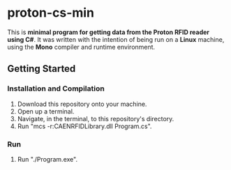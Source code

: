 # proton-cs-min

This is **minimal program for getting data from the Proton RFID reader using C#**. It was written with the intention of being run on a **Linux** machine, using the **Mono** compiler and runtime environment.

## Getting Started

### Installation and Compilation

1. Download this repository onto your machine.
1. Open up a terminal.
1. Navigate, in the terminal, to this repository's directory.
1. Run "mcs -r:CAENRFIDLibrary.dll Program.cs".

### Run

1. Run "./Program.exe".
